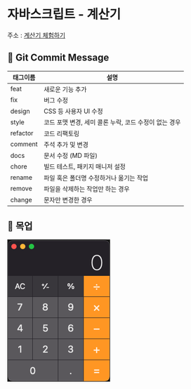 # 자바스크립트 - 계산기

주소 : [계산기 체험하기](https://yhj96-calculator.cf)

## 📌 Git Commit Message

| 태그이름    | 설명                                                  |
| ----------- | -----------------------------------------------------|
| feat     | 새로운 기능 추가                                      |
| fix      | 버그 수정                                             |
| design   | CSS 등 사용자 UI 수정                                 |
| style    | 코드 포맷 변경, 세미 콜론 누락, 코드 수정이 없는 경우 |
| refactor | 코드 리팩토링                                         |
| comment  | 주석 추가 및 변경                                    |
| docs     | 문서 수정 (MD 파일)                                  | 
| chore    | 빌드 테스트, 패키지 매니저 설정                      |
| rename   | 파일 혹은 폴더명 수정하거나 옮기는 작업               |
| remove   | 파일을 삭제하는 작업만 하는 경우                     |
| change   | 문자만 변경한 경우                                  |

## 📌 목업

<img src="./assets/mac-calculator.png">